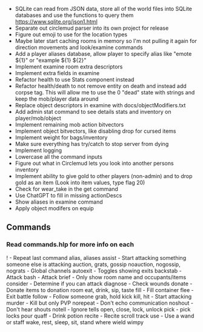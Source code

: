 - SQLite can read from JSON data, store all of the world files into SQLite databases and use the functions to query them
  https://www.sqlite.org/json1.html
- Separate out circlemud parser into its own project for release
- Figure out emoji to use for the location types
- Maybe later start caching rooms in memory so I'm not pulling it again for direction movements and look/examine commands
- Add a player aliases database, allow player to specify alias like "emote ${1}" or "example ${1} ${2}"
- Implement examine room extra descriptors
- Implement extra fields in examine
- Refactor health to use Stats component instead
- Refactor health/death to not remove entity on death and instead add corpse tag. This will allow me to use the 0 "dead" state with strings and keep the mob/player data around
- Replace object descriptors in examine with docs/objectModifiers.txt
- Add admin stat command to see details stats and inventory on player/mob/object
- Implement remaining mob action bitvectors
- Implement object bitvectors, like disabling drop for cursed items
- Implement weight for bags/inventory
- Make sure everything has try/catch to stop server from dying
- Implement logging
- Lowercase all the command inputs
- Figure out what in Circlemud lets you look into another persons inventory
- Implement ability to give gold to other players (non-admin) and to drop gold as an item (Look into item values, type flag 20)
- Check for wear_take in the get command
- Use ChatGPT to fill in missing actionDescs
- Show aliases in examine command
- Apply object modifers on equip

## Commands

### Read commands.hlp for more info on each

! - Repeat last command
alias, aliases
assist - Start attacking something someone else is attacking
auction, grats, gossip noauction, nogossip, nograts - Global channels
autoexit - Toggles showing exits
backstab - Attack
bash - Attack
brief - Only show room name and occupants/items
consider - Determine if you can attack
diagnose - Check wounds
donate - Donate items to donation room
eat, drink, sip, taste
fill - Fill container
flee - Exit battle
follow - Follow someone
grab, hold
kick
kill, hit - Start attacking
murder - Kill but only PVP
norepeat - Don't echo communication
noshout - Don't hear shouts
notell - Ignore tells
open, close, lock, unlock
pick - pick locks
pour
quaff - Drink potion
recite - Recite scroll
track
use - Use a wand or staff
wake, rest, sleep, sit, stand
where
wield
wimpy
